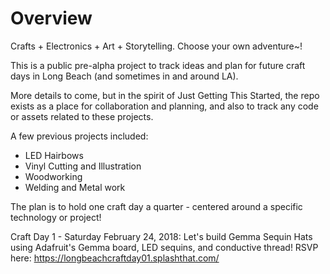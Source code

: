 # Overview
Crafts + Electronics + Art + Storytelling. Choose your own adventure~!  

This is a public pre-alpha project to track ideas and plan for future craft days in Long Beach (and sometimes in and around LA).

More details to come, but in the spirit of Just Getting This Started, the repo exists as a place for collaboration and planning, and also to track any code or assets related to these projects.

A few previous projects included:  

- LED Hairbows
- Vinyl Cutting and Illustration
- Woodworking
- Welding and Metal work

The plan is to hold one craft day a quarter - centered around a specific technology or project!

Craft Day 1 - Saturday February 24, 2018:
Let's build Gemma Sequin Hats using Adafruit's Gemma board, LED sequins, and conductive thread!
RSVP here: https://longbeachcraftday01.splashthat.com/

